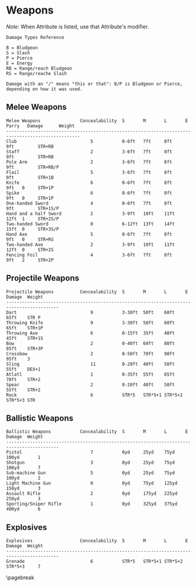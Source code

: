 # Weapons #
*Note:* When Attribute is listed, use that Attribute's modifier.

	Damage Types Reference
	
	B = Bludgeon
	S = Slash
	P = Pierce
	E = Energy
	RB = Range/reach Bludgeon
	RS = Range/reache Slash

	Damage with an "/" means "this or that": B/P is Bludgeon or Pierce, depending on how it was used.

## Melee Weapons ##

	Melee Weapons				Concealability	S		M		L		E	Parry	Damage		Weight
	--------------------------------------------------------------------------------------------------
	Club							5			0-6ft	7ft		8ft		9ft			STR+RB
	Staff							2			3-6ft	7ft		8ft		9ft			STR+RB
	Pole Arm						2			3-6ft	7ft		8ft		9ft			STR+RB/P
	Flail							5			3-6ft	7ft		8ft		9ft			STR+1B
	Knife							6			0-6ft	7ft		8ft		9ft	  0		STR+1P
	Spike							6			0-6ft	7ft		8ft		9ft	  0		STR+1P
	One-handed Sword				4			0-6ft	7ft		8ft		9ft	  		STR+1S/P
	Hand and a half Sword			2			3-9ft	10ft	11ft	12ft  1		STR+2S/P
	Two-handed Sword				0			6-12ft	13ft	14ft	15ft  0		STR+3S/P
	Hand Axe						5			0-6ft	7ft		8ft		9ft	  0		STR+RS
	Two-handed Axe					2			3-9ft	10ft	11ft	12ft  0		STR+2S
	Fencing Foil					4			3-6ft	7ft		8ft		9ft	  2		STR+2P

## Projectile Weapons ##

	Projectile Weapons			Concealability	S		M		L		E		Damage	Weight
	------------------------------------------------------------------------------------------
	Dart							9			3-30ft	50ft	60ft	65ft	STR P
	Throwing Knife					9			3-30ft	50ft	60ft	65ft	STR+1P
	Throwing Axe					6			0-15ft	35ft	40ft	45ft	STR+1S
	Bow								2			0-40ft	60ft	80ft	85ft	STR+3P											  
	Crossbow						2			0-50ft	70ft	90ft	95ft	3
	Sling							11			0-20ft	40ft	50ft	55ft	DEX+1
	Atlatl							1			0-35ft	55ft	65ft	70ft	STR+2
	Spear							2			0-20ft	40ft	50ft	55ft	STR+2
	Rock							6			STR*5	STR*5+1	STR*5+2	STR*5+3	STR

## Ballistic Weapons ##

	Ballistic Weapons			Concealability	S		M		L		E		Damage	Weight
	------------------------------------------------------------------------------------------
	Pistol							7			0yd		25yd	75yd	100yd		1
	Shotgun							3			0yd		25yd	75yd	100yd		7
	Sub-machine Gun					5			0yd		25yd	75yd	100yd		2
	Light Machine Gun				0			0yd		75yd	125yd	150yd		3
	Assault Rifle					2			0yd		175yd	225yd	250yd		3
	Sporting/Sniper Rifle			1			0yd		325yd	375yd	400yd		6

## Explosives ##

	Explosives					Concealability	S		M		L		E		Damage	Weight
	------------------------------------------------------------------------------------------
	Grenade							6			STR*5	STR*5+1	STR*5+2	STR*5+3		7

\pagebreak

